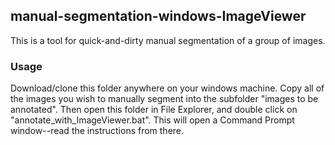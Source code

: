 ## manual-segmentation-windows-ImageViewer

This is a tool for quick-and-dirty manual segmentation of a group of images.

### Usage

Download/clone this folder anywhere on your windows machine. Copy all of the images you wish to manually segment into the subfolder "images to be annotated". Then open this folder in File Explorer, and double click on "annotate_with_ImageViewer.bat". This will open a Command Prompt window--read the instructions from there.
